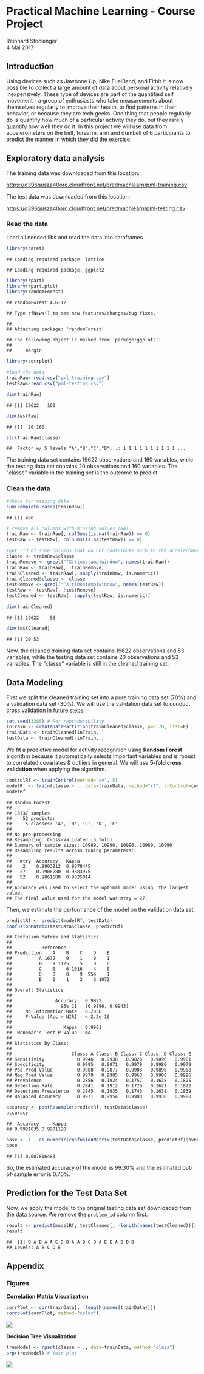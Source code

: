 # Practical Machine Learning - Course Project
Reinhard Stockinger  
4 Mai 2017  



## Introduction

Using devices such as Jawbone Up, Nike FuelBand, and Fitbit it is now possible to collect a large amount of data about personal activity relatively inexpensively. These type of devices are part of the quantified self movement - a group of enthusiasts who take measurements about themselves regularly to improve their health, to find patterns in their behavior, or because they are tech geeks. One thing that people regularly do is quantify how much of a particular activity they do, but they rarely quantify how well they do it. In this project we will use data from accelerometers on the belt, forearm, arm and dumbell of 6 participants to predict the manner in which they did the exercise. 

## Exploratory data analysis

The training data was downloaded from this location:

https://d396qusza40orc.cloudfront.net/predmachlearn/pml-training.csv

The test data was downloaded from this location:

https://d396qusza40orc.cloudfront.net/predmachlearn/pml-testing.csv

### Read the data

Load all needed libs and read the data into dataframes


```r
library(caret)
```

```
## Loading required package: lattice
```

```
## Loading required package: ggplot2
```

```r
library(rpart)
library(rpart.plot)
library(randomForest)
```

```
## randomForest 4.6-12
```

```
## Type rfNews() to see new features/changes/bug fixes.
```

```
## 
## Attaching package: 'randomForest'
```

```
## The following object is masked from 'package:ggplot2':
## 
##     margin
```

```r
library(corrplot)
```


```r
#load the data
trainRaw<-read.csv("pml-training.csv")
testRaw<-read.csv("pml-testing.csv")

dim(trainRaw)
```

```
## [1] 19622   160
```

```r
dim(testRaw)
```

```
## [1]  20 160
```

```r
str(trainRaw$classe)
```

```
##  Factor w/ 5 levels "A","B","C","D",..: 1 1 1 1 1 1 1 1 1 1 ...
```

The training data set contains 19622 observations and 160 variables, while the testing data set contains 20 observations and 160 variables. The "classe" variable in the training set is the outcome to predict.

### Clean the data


```r
#check for missing data
sum(complete.cases(trainRaw))
```

```
## [1] 406
```

```r
# remove all columns with missing values (NA)
trainRaw <- trainRaw[, colSums(is.na(trainRaw)) == 0] 
testRaw <- testRaw[, colSums(is.na(testRaw)) == 0] 

#get rid of some columns that do not contribute much to the accelerometer measurements.
classe <- trainRaw$classe
trainRemove <- grepl("^X|timestamp|window", names(trainRaw))
trainRaw <- trainRaw[, !trainRemove]
trainCleaned <- trainRaw[, sapply(trainRaw, is.numeric)]
trainCleaned$classe <- classe
testRemove <- grepl("^X|timestamp|window", names(testRaw))
testRaw <- testRaw[, !testRemove]
testCleaned <- testRaw[, sapply(testRaw, is.numeric)]

dim(trainCleaned)
```

```
## [1] 19622    53
```

```r
dim(testCleaned)
```

```
## [1] 20 53
```
Now, the cleaned training data set contains 19622 observations and 53 variables, while the testing data set contains 20 observations and 53 variables. The "classe" variable is still in the cleaned training set.

## Data Modeling

First we split the cleaned training set into a pure training data set (70%) and a validation data set (30%). We will use the validation data set to conduct cross validation in future steps.


```r
set.seed(3385) # For reproducibility
inTrain <- createDataPartition(trainCleaned$classe, p=0.70, list=F)
trainData <- trainCleaned[inTrain, ]
testData <- trainCleaned[-inTrain, ]
```

We fit a predictive model for activity recognition using **Random Forest** algorithm because it automatically selects important variables and is robust to correlated covariates & outliers in general. We will use **5-fold cross validation** when applying the algorithm.


```r
controlRf <- trainControl(method="cv", 5)
modelRf <- train(classe ~ ., data=trainData, method="rf", trControl=controlRf, ntree=250)
modelRf
```

```
## Random Forest 
## 
## 13737 samples
##    52 predictor
##     5 classes: 'A', 'B', 'C', 'D', 'E' 
## 
## No pre-processing
## Resampling: Cross-Validated (5 fold) 
## Summary of sample sizes: 10989, 10990, 10990, 10989, 10990 
## Resampling results across tuning parameters:
## 
##   mtry  Accuracy   Kappa    
##    2    0.9903912  0.9878445
##   27    0.9908280  0.9883975
##   52    0.9861688  0.9825014
## 
## Accuracy was used to select the optimal model using  the largest value.
## The final value used for the model was mtry = 27.
```

Then, we estimate the performance of the model on the validation data set.


```r
predictRf <- predict(modelRf, testData)
confusionMatrix(testData$classe, predictRf)
```

```
## Confusion Matrix and Statistics
## 
##           Reference
## Prediction    A    B    C    D    E
##          A 1672    0    1    0    1
##          B    9 1125    5    0    0
##          C    0    6 1016    4    0
##          D    0    0    9  954    1
##          E    0    1    3    6 1072
## 
## Overall Statistics
##                                           
##                Accuracy : 0.9922          
##                  95% CI : (0.9896, 0.9943)
##     No Information Rate : 0.2856          
##     P-Value [Acc > NIR] : < 2.2e-16       
##                                           
##                   Kappa : 0.9901          
##  Mcnemar's Test P-Value : NA              
## 
## Statistics by Class:
## 
##                      Class: A Class: B Class: C Class: D Class: E
## Sensitivity            0.9946   0.9938   0.9826   0.9896   0.9981
## Specificity            0.9995   0.9971   0.9979   0.9980   0.9979
## Pos Pred Value         0.9988   0.9877   0.9903   0.9896   0.9908
## Neg Pred Value         0.9979   0.9985   0.9963   0.9980   0.9996
## Prevalence             0.2856   0.1924   0.1757   0.1638   0.1825
## Detection Rate         0.2841   0.1912   0.1726   0.1621   0.1822
## Detection Prevalence   0.2845   0.1935   0.1743   0.1638   0.1839
## Balanced Accuracy      0.9971   0.9954   0.9903   0.9938   0.9980
```

```r
accuracy <- postResample(predictRf, testData$classe)
accuracy
```

```
##  Accuracy     Kappa 
## 0.9921835 0.9901120
```

```r
oose <- 1 - as.numeric(confusionMatrix(testData$classe, predictRf)$overall[1])
oose
```

```
## [1] 0.007816483
```

So, the estimated accuracy of the model is 99.30% and the estimated out-of-sample error is 0.70%.

## Prediction for the Test Data Set

Now, we apply the model to the original testing data set downloaded from the data source. We remove the `problem_id` column first.


```r
result <- predict(modelRf, testCleaned[, -length(names(testCleaned))])
result
```

```
##  [1] B A B A A E D B A A B C B A E E A B B B
## Levels: A B C D E
```

## Appendix

### Figures

**Correlation Matrix Visualization**


```r
corrPlot <- cor(trainData[, -length(names(trainData))])
corrplot(corrPlot, method="color")
```

![](PML_Course_Project_files/figure-html/corrplot-1.png)<!-- -->

**Decision Tree Visualization**


```r
treeModel <- rpart(classe ~ ., data=trainData, method="class")
prp(treeModel) # fast plot
```

![](PML_Course_Project_files/figure-html/desc-1.png)<!-- -->
